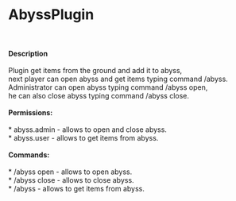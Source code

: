# AbyssPlugin
<br>
<br><b>Description</b>
<br>
<br>Plugin get items from the ground and add it to abyss, 
<br>next player can open abyss and get items typing command /abyss.
<br>Administrator can open abyss typing command /abyss open,
<br>he can also close abyss typing command /abyss close.
<br>
<br><b>Permissions:</b>
<br>
<br> * abyss.admin - allows to open and close abyss.
<br> * abyss.user - allows to get items from abyss.
<br>
<br><b>Commands:</b>
<br>
<br> * /abyss open - allows to open abyss.
<br> * /abyss close - allows to close abyss.
<br> * /abyss - allows to get items from abyss.
